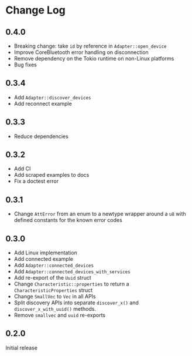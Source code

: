 # Change Log

## 0.4.0

- Breaking change: take `id` by reference in `Adapter::open_device`
- Improve CoreBluetooth error handling on disconnection
- Remove dependency on the Tokio runtime on non-Linux platforms
- Bug fixes

## 0.3.4

- Add `Adapter::discover_devices`
- Add reconnect example

## 0.3.3

- Reduce dependencies

## 0.3.2

- Add CI
- Add scraped examples to docs
- Fix a doctest error

## 0.3.1

- Change `AttError` from an enum to a newtype wrapper around a `u8` with defined
  constants for the known error codes

## 0.3.0

- Add Linux implementation
- Add connected example
- Add `Adapter::connected_devices`
- Add `Adapter::connected_devices_with_services`
- Add re-export of the `Uuid` struct
- Change `Characteristic::properties` to return a `CharacteristicProperties`
  struct
- Change `SmallVec` to `Vec` in all APIs
- Split discovery APIs into separate `discover_x()` and `discover_x_with_uuid()`
  methods.
- Remove `smallvec` and `uuid` re-exports

## 0.2.0

Initial release
